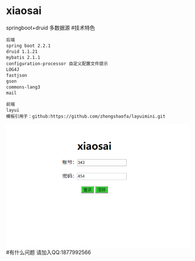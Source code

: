 # xiaosai
springboot+druid 多数据源
#技术特色
```
后端
spring boot 2.2.1
druid 1.1.21
mybatis 2.1.1
configuration-processor 自定义配置文件提示
LOG4J
fastjson
gson
commons-lang3
mail
```
```
前端
layui
模板引用于：github:https://github.com/zhongshaofa/layuimini.git
```
![image](https://github.com/cozilyo/xiaosai/blob/master/src/main/resources/static/readmeImg/login.png)
#有什么问题
请加入QQ:1877992566

